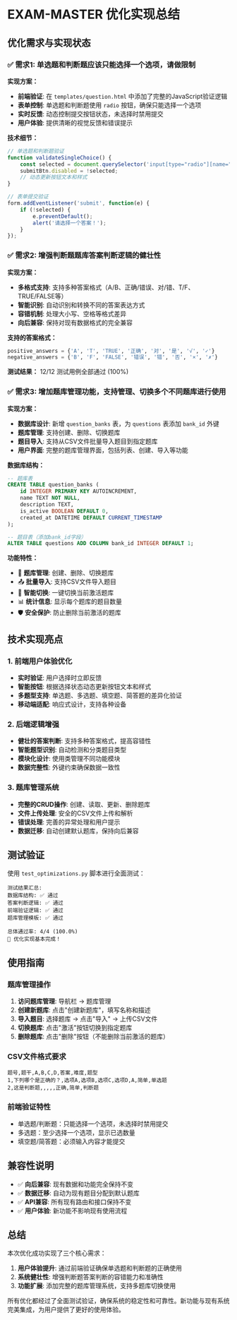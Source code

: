 # EXAM-MASTER 优化实现总结

## 优化需求与实现状态

### ✅ 需求1: 单选题和判断题应该只能选择一个选项，请做限制

**实现方案：**
- **前端验证**: 在 `templates/question.html` 中添加了完整的JavaScript验证逻辑
- **表单控制**: 单选题和判断题使用 `radio` 按钮，确保只能选择一个选项
- **实时反馈**: 动态控制提交按钮状态，未选择时禁用提交
- **用户体验**: 提供清晰的视觉反馈和错误提示

**技术细节：**
```javascript
// 单选题和判断题验证
function validateSingleChoice() {
    const selected = document.querySelector('input[type="radio"][name="answer"]:checked');
    submitBtn.disabled = !selected;
    // 动态更新按钮文本和样式
}

// 表单提交验证
form.addEventListener('submit', function(e) {
    if (!selected) {
        e.preventDefault();
        alert('请选择一个答案！');
    }
});
```

### ✅ 需求2: 增强判断题题库答案判断逻辑的健壮性

**实现方案：**
- **多格式支持**: 支持多种答案格式（A/B、正确/错误、对/错、T/F、TRUE/FALSE等）
- **智能识别**: 自动识别和转换不同的答案表达方式
- **容错机制**: 处理大小写、空格等格式差异
- **向后兼容**: 保持对现有数据格式的完全兼容

**支持的答案格式：**
```python
positive_answers = {'A', 'T', 'TRUE', '正确', '对', '是', '√', '✓'}
negative_answers = {'B', 'F', 'FALSE', '错误', '错', '否', '×', '✗'}
```

**测试结果：** 12/12 测试用例全部通过 (100%)

### ✅ 需求3: 增加题库管理功能，支持管理、切换多个不同题库进行使用

**实现方案：**
- **数据库设计**: 新增 `question_banks` 表，为 `questions` 表添加 `bank_id` 外键
- **题库管理**: 支持创建、删除、切换题库
- **题目导入**: 支持从CSV文件批量导入题目到指定题库
- **用户界面**: 完整的题库管理界面，包括列表、创建、导入等功能

**数据库结构：**
```sql
-- 题库表
CREATE TABLE question_banks (
    id INTEGER PRIMARY KEY AUTOINCREMENT,
    name TEXT NOT NULL,
    description TEXT,
    is_active BOOLEAN DEFAULT 0,
    created_at DATETIME DEFAULT CURRENT_TIMESTAMP
);

-- 题目表（添加bank_id字段）
ALTER TABLE questions ADD COLUMN bank_id INTEGER DEFAULT 1;
```

**功能特性：**
- 🏦 **题库管理**: 创建、删除、切换题库
- 📤 **批量导入**: 支持CSV文件导入题目
- 🔄 **智能切换**: 一键切换当前激活题库
- 📊 **统计信息**: 显示每个题库的题目数量
- 🛡️ **安全保护**: 防止删除当前激活的题库

## 技术实现亮点

### 1. 前端用户体验优化
- **实时验证**: 用户选择时立即反馈
- **智能按钮**: 根据选择状态动态更新按钮文本和样式
- **多题型支持**: 单选题、多选题、填空题、简答题的差异化验证
- **移动端适配**: 响应式设计，支持各种设备

### 2. 后端逻辑增强
- **健壮的答案判断**: 支持多种答案格式，提高容错性
- **智能题型识别**: 自动检测和分类题目类型
- **模块化设计**: 使用类管理不同功能模块
- **数据完整性**: 外键约束确保数据一致性

### 3. 题库管理系统
- **完整的CRUD操作**: 创建、读取、更新、删除题库
- **文件上传处理**: 安全的CSV文件上传和解析
- **错误处理**: 完善的异常处理和用户提示
- **数据迁移**: 自动创建默认题库，保持向后兼容

## 测试验证

使用 `test_optimizations.py` 脚本进行全面测试：

```
测试结果汇总:
数据库结构: ✅ 通过
答案判断逻辑: ✅ 通过  
前端验证逻辑: ✅ 通过
题库管理模板: ✅ 通过

总体通过率: 4/4 (100.0%)
🎉 优化实现基本完成！
```

## 使用指南

### 题库管理操作
1. **访问题库管理**: 导航栏 → 题库管理
2. **创建新题库**: 点击"创建新题库"，填写名称和描述
3. **导入题目**: 选择题库 → 点击"导入" → 上传CSV文件
4. **切换题库**: 点击"激活"按钮切换到指定题库
5. **删除题库**: 点击"删除"按钮（不能删除当前激活的题库）

### CSV文件格式要求
```csv
题号,题干,A,B,C,D,答案,难度,题型
1,下列哪个是正确的？,选项A,选项B,选项C,选项D,A,简单,单选题
2,这是判断题,,,,,正确,简单,判断题
```

### 前端验证特性
- 单选题/判断题：只能选择一个选项，未选择时禁用提交
- 多选题：至少选择一个选项，显示已选数量
- 填空题/简答题：必须输入内容才能提交

## 兼容性说明

- ✅ **向后兼容**: 现有数据和功能完全保持不变
- ✅ **数据迁移**: 自动为现有题目分配到默认题库
- ✅ **API兼容**: 所有现有路由和接口保持不变
- ✅ **用户体验**: 新功能不影响现有使用流程

## 总结

本次优化成功实现了三个核心需求：

1. **用户体验提升**: 通过前端验证确保单选题和判断题的正确使用
2. **系统健壮性**: 增强判断题答案判断的容错能力和准确性  
3. **功能扩展**: 添加完整的题库管理系统，支持多题库切换使用

所有优化都经过了全面测试验证，确保系统的稳定性和可靠性。新功能与现有系统完美集成，为用户提供了更好的使用体验。 